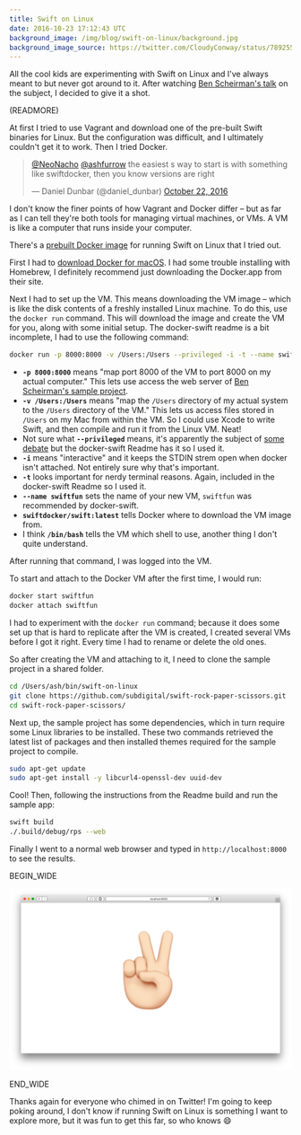```yaml
---
title: Swift on Linux
date: 2016-10-23 17:12:43 UTC
background_image: /img/blog/swift-on-linux/background.jpg
background_image_source: https://twitter.com/CloudyConway/status/789255492803715074
---
```


All the cool kids are experimenting with Swift on Linux and I've always meant to but never got around to it. After watching [Ben Scheirman's talk](https://speakerdeck.com/subdigital/swift-on-linux) on the subject, I decided to give it a shot. 

(READMORE)

At first I tried to use Vagrant and download one of the pre-built Swift binaries for Linux. But the configuration was difficult, and I ultimately couldn't get it to work. Then I tried Docker.

<blockquote class="twitter-tweet" data-conversation="none" data-lang="en"><p lang="en" dir="ltr"><a href="https://twitter.com/NeoNacho">@NeoNacho</a> <a href="https://twitter.com/ashfurrow">@ashfurrow</a> the easiest s way to start is with something like swiftdocker, then you know versions are right</p>&mdash; Daniel Dunbar (@daniel_dunbar) <a href="https://twitter.com/daniel_dunbar/status/789879904925921280">October 22, 2016</a></blockquote> 
<script async src="//platform.twitter.com/widgets.js" charset="utf-8"></script>

I don't know the finer points of how Vagrant and Docker differ – but as far as I can tell they're both tools for managing virtual machines, or VMs. A VM is like a computer that runs inside your computer.

There's a [prebuilt Docker image](https://github.com/swiftdocker/docker-swift) for running Swift on Linux that I tried out.

First I had to [download Docker for macOS](https://docs.docker.com/docker-for-mac/). I had some trouble installing with Homebrew, I definitely recommend just downloading the Docker.app from their site.

Next I had to set up the VM. This means downloading the VM image – which is like the disk contents of a freshly installed Linux machine. To do this, use the `docker run` command. This will download the image and create the VM for you, along with some initial setup. The docker-swift readme is a bit incomplete, I had to use the following command:

```sh
docker run -p 8000:8000 -v /Users:/Users --privileged -i -t --name swiftfun swiftdocker/swift:latest /bin/bash
```

- **`-p 8000:8000`** means "map port 8000 of the VM to port 8000 on my actual computer." This lets use access the web server of [Ben Scheirman's sample project](https://github.com/subdigital/swift-rock-paper-scissors).
- **`-v /Users:/Users`** means "map the `/Users` directory of my actual system to the `/Users` directory of the VM." This lets us access files stored in `/Users` on my Mac from within the VM. So I could use Xcode to write Swift, and then compile and run it from the Linux VM. Neat!
- Not sure what **`--privileged`** means, it's apparently the subject of [some debate](http://obrown.io/2016/02/15/privileged-containers.html) but the docker-swift Readme has it so I used it.
- **`-i`** means "interactive" and it keeps the STDIN strem open when docker isn't attached. Not entirely sure why that's important.
- **`-t`** looks important for nerdy terminal reasons. Again, included in the docker-swift Readme so I used it.
- **`--name swiftfun`** sets the name of your new VM, `swiftfun` was recommended by docker-swift.
- **`swiftdocker/swift:latest`** tells Docker where to download the VM image from.
- I think **`/bin/bash`** tells the VM which shell to use, another thing I don't quite understand.

After running that command, I was logged into the VM.

To start and attach to the Docker VM after the first time, I would run:

```sh
docker start swiftfun
docker attach swiftfun
```

I had to experiment with the `docker run` command; because it does some set up that is hard to replicate after the VM is created, I created several VMs before I got it right. Every time I had to rename or delete the old ones.

So after creating the VM and attaching to it, I need to clone the sample project in a shared folder.

```sh
cd /Users/ash/bin/swift-on-linux
git clone https://github.com/subdigital/swift-rock-paper-scissors.git
cd swift-rock-paper-scissors/
```

Next up, the sample project has some dependencies, which in turn require some Linux libraries to be installed. These two commands retrieved the latest list of packages and then installed themes required for the sample project to compile.

```sh
sudo apt-get update
sudo apt-get install -y libcurl4-openssl-dev uuid-dev
```

Cool! Then, following the instructions from the Readme build and run the sample app:

```sh
swift build
./.build/debug/rps --web
```

Finally I went to a normal web browser and typed in `http://localhost:8000` to see the results.

BEGIN_WIDE

![Screenshot of app](/img/blog/swift-on-linux/screenshot.png)

END_WIDE

Thanks again for everyone who chimed in on Twitter! I'm going to keep poking around, I don't know if running Swift on Linux is something I want to explore more, but it was fun to get this far, so who knows 😄
